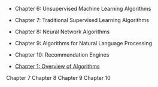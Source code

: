 

- Chapter 6: Unsupervised Machine Learning Algorithms
- Chapter 7: Traditional Supervised Learning Algorithms
- Chapter 8: Neural Network Algorithms
- Chapter 9: Algorithms for Natural Language Processing
- Chapter 10: Recommendation Engines

- [Chapter 1: Overview of Algorithms](Chapter_1/) 

Chapter 7 
Chapter 8 
Chapter 9 
Chapter 10 
